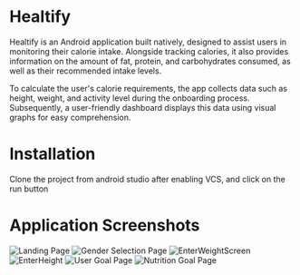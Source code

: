 # Healtify

Healtify is an Android application built natively, designed to assist users in monitoring their calorie intake. Alongside tracking calories, it also provides information on the amount of fat, protein, and carbohydrates consumed, as well as their recommended intake levels.

To calculate the user's calorie requirements, the app collects data such as height, weight, and activity level during the onboarding process. Subsequently, a user-friendly dashboard displays this data using visual graphs for easy comprehension.

# Installation

Clone the project from android studio after enabling VCS, and click on the run button

# Application Screenshots
 
 ![Landing Page](https://github.com/arashjit-singh/HealthifyMe/blob/main/Screenshots/LandingPage.png)
![Gender Selection Page](https://github.com/arashjit-singh/HealthifyMe/blob/main/Screenshots/GenderSelection.png)
![EnterWeightScreen](https://github.com/arashjit-singh/HealthifyMe/blob/main/Screenshots/EnterWeightScreen.png)
![EnterHeight](https://github.com/arashjit-singh/HealthifyMe/blob/main/Screenshots/EnterHeight.png)
![User Goal Page](https://github.com/arashjit-singh/HealthifyMe/blob/main/Screenshots/UserGoal.png)
![Nutrition Goal Page](https://github.com/arashjit-singh/HealthifyMe/blob/main/Screenshots/NutritionGoals.png)


